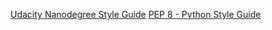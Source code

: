 [Udacity Nanodegree Style Guide](https://udacity.github.io/frontend-nanodegree-styleguide/index.html)
[PEP 8 - Python Style Guide](https://www.python.org/dev/peps/pep-0008/)
